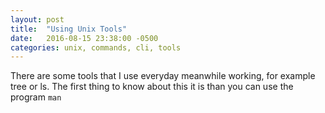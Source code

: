```yaml
---
layout: post
title:  "Using Unix Tools"
date:   2016-08-15 23:38:00 -0500
categories: unix, commands, cli, tools
---
```


There are some tools that I use everyday meanwhile working, for example tree or ls. The first thing to know about this it is than you can use the program `man` 

